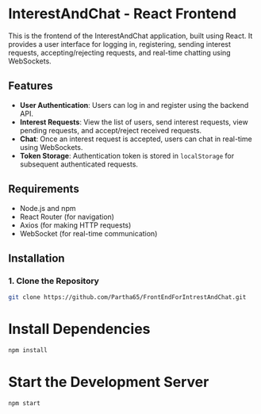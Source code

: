 # InterestAndChat - React Frontend

This is the frontend of the InterestAndChat application, built using React. It provides a user interface for logging in, registering, sending interest requests, accepting/rejecting requests, and real-time chatting using WebSockets.

## Features

- **User Authentication**: Users can log in and register using the backend API.
- **Interest Requests**: View the list of users, send interest requests, view pending requests, and accept/reject received requests.
- **Chat**: Once an interest request is accepted, users can chat in real-time using WebSockets.
- **Token Storage**: Authentication token is stored in `localStorage` for subsequent authenticated requests.

## Requirements

- Node.js and npm
- React Router (for navigation)
- Axios (for making HTTP requests)
- WebSocket (for real-time communication)

## Installation

### 1. Clone the Repository

```bash
git clone https://github.com/Partha65/FrontEndForIntrestAndChat.git
```

# Install Dependencies
```bash
npm install
```
# Start the Development Server
```bash
npm start
```

